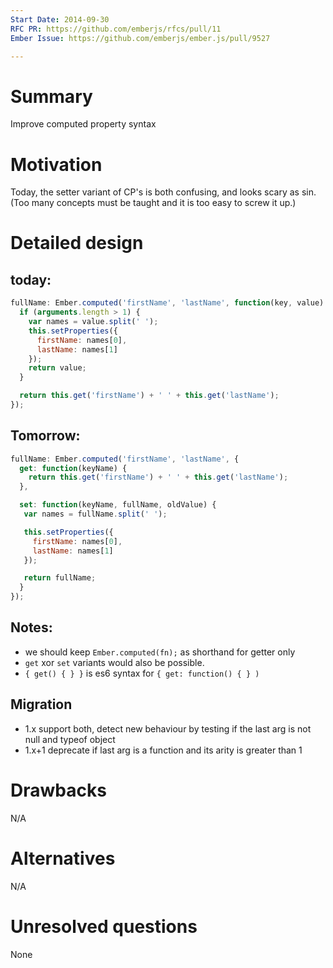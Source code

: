 ```yaml
---
Start Date: 2014-09-30
RFC PR: https://github.com/emberjs/rfcs/pull/11
Ember Issue: https://github.com/emberjs/ember.js/pull/9527

---
```


# Summary

Improve computed property syntax

# Motivation

Today, the setter variant of CP's is both confusing, and looks scary as sin.
(Too many concepts must be taught and it is too easy to screw it up.)

# Detailed design

today:
------

```js
fullName: Ember.computed('firstName', 'lastName', function(key, value) {
  if (arguments.length > 1) {
    var names = value.split(' ');
    this.setProperties({
      firstName: names[0],
      lastName: names[1]
    });
    return value;
  }

  return this.get('firstName') + ' ' + this.get('lastName');
});
```

Tomorrow:
---------

```js
fullName: Ember.computed('firstName', 'lastName', {
  get: function(keyName) {
    return this.get('firstName') + ' ' + this.get('lastName');
  },

  set: function(keyName, fullName, oldValue) {
   var names = fullName.split(' ');

   this.setProperties({
     firstName: names[0],
     lastName: names[1]
   });

   return fullName;
  }
});
```


Notes:
------

* we should keep `Ember.computed(fn);`  as shorthand for getter only
* `get` xor `set` variants would also be possible.
* `{ get() { } }` is es6 syntax for `{ get: function() { } )`

Migration
---------

* 1.x support both, detect new behaviour by testing if the last arg is not null and typeof object
* 1.x+1 deprecate if last arg is a function and its arity is greater than 1


# Drawbacks

N/A

# Alternatives

N/A

# Unresolved questions

None
